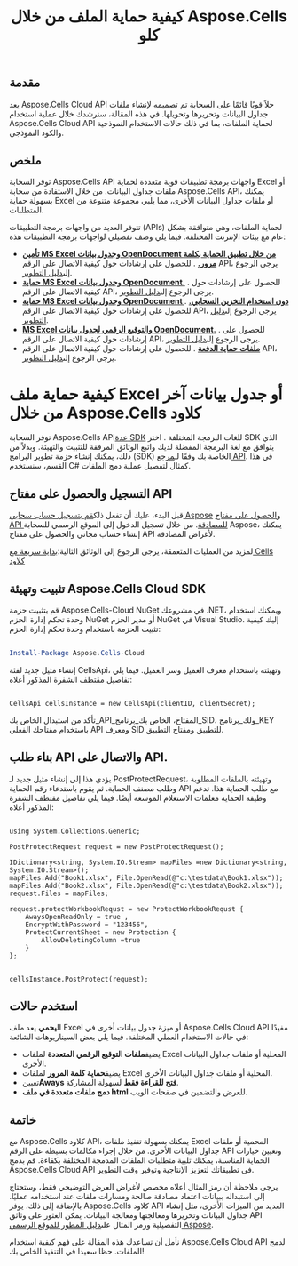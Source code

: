 ﻿---
title: كيفية حماية الملف من خلال Aspose.Cells كلو
type: docs
url: /ar/how-to-protect-file
description: كيفية حماية الملف من خلال Aspose.Cells كلاود
weight: 10
kwords: Excel، Office كلاود، ريست API، جدول بيانات، PDF، CSV، Json، Markdwon، كيفية حماية الملف من خلال Aspose.Cells كلاود
---
## مقدمة

يعد Aspose.Cells Cloud API حلاً قويًا قائمًا على السحابة تم تصميمه لإنشاء ملفات جداول البيانات وتحريرها وتحويلها. في هذه المقالة، سنرشدك خلال عملية استخدام Aspose.Cells Cloud API لحماية الملفات، بما في ذلك حالات الاستخدام النموذجية والكود النموذجي.

## ملخص

توفر السحابة Aspose.Cells API واجهات برمجة تطبيقات قوية متعددة لحماية Excel أو ملفات جداول البيانات. من خلال الاستفادة من سحابة Aspose.Cells API، يمكنك بسهولة حماية Excel أو ملفات جداول البيانات الأخرى، مما يلبي مجموعة متنوعة من المتطلبات.


تتوفر العديد من واجهات برمجة التطبيقات (APIs) لحماية الملفات، وهي متوافقة بشكل عام مع بيئات الإنترنت المختلفة. فيما يلي وصف تفصيلي لواجهات برمجة التطبيقات هذه:

- **[تأمين MS Excel وجدول بيانات OpenDocument من خلال تطبيق الحماية بكلمة مرور.](https://reference.aspose.cloud/cells/#/Workbook/PostEncryptWorkbook)** . للحصول على إرشادات حول كيفية الاتصال على الرقم API، يرجى الرجوع إلى[دليل التطوير](https://docs.aspose.cloud/cells/workbook/encrypt/).
- **[حماية MS Excel وجدول بيانات OpenDocument.](https://reference.aspose.cloud/cells/#/Workbook/PostProtectWorkbook)** . للحصول على إرشادات حول كيفية الاتصال على الرقم API، يرجى الرجوع إلى[دليل التطوير](https://docs.aspose.cloud/cells/workbook/protect/).
- **[حماية MS Excel وجدول بيانات OpenDocument دون استخدام التخزين السحابي.](https://reference.aspose.cloud/cells/#/LightCells/PostProtect)** . للحصول على إرشادات حول كيفية الاتصال على الرقم API، يرجى الرجوع إلى[دليل التطوير](https://docs.aspose.cloud/cells/protect/without-using-storage/).
- **[MS Excel والتوقيع الرقمي لجدول بيانات OpenDocument.](https://reference.aspose.cloud/cells/#/Workbook/PostDigitalSignature)** . للحصول على إرشادات حول كيفية الاتصال على الرقم API، يرجى الرجوع إلى[دليل التطوير](https://docs.aspose.cloud/cells/workbook/digital-signature/).
- **[ملفات حماية الدفعة](https://reference.aspose.cloud/cells/#/Batch/PostBatchProtect)** . للحصول على إرشادات حول كيفية الاتصال على الرقم API، يرجى الرجوع إلى[دليل التطوير](https://docs.aspose.cloud/cells/batch/protect/).


# كيفية حماية ملف Excel أو جدول بيانات آخر من خلال Aspose.Cells كلاود

 توفر السحابة Aspose.Cells API[عدة SDK](https://github.com/aspose-cells-cloud) للغات البرمجة المختلفة . اختر SDK الذي يتوافق مع لغة البرمجة المفضلة لديك واتبع الوثائق المرفقة للتثبيت والتهيئة. وبدلاً من ذلك، يمكنك إنشاء حزمة تطوير البرامج (SDK) الخاصة بك وفقًا لـ[مرجع API](https://reference.aspose.cloud/cells/). في هذا القسم، سنستخدم C# كمثال لتفصيل عملية دمج الملفات.


## التسجيل والحصول على مفتاح API

 قبل البدء، عليك أن تفعل ذلك[قم بتسجيل حساب سحابي Aspose](https://id.containerize.com/signup) و[الحصول على مفتاح API للمصادقة](https://dashboard.aspose.cloud/applications). من خلال تسجيل الدخول إلى الموقع الرسمي للسحابة Aspose، يمكنك إنشاء حساب مجاني والحصول على مفتاح API لأغراض المصادقة.

 لمزيد من العمليات المتعمقة، يرجى الرجوع إلى الوثائق التالية:[بداية سريعة مع Cells كلاود](https://docs.aspose.cloud/cells/quickstart/)


## تثبيت وتهيئة Aspose.Cells Cloud SDK

قم بتثبيت حزمة Aspose.Cells-Cloud NuGet في مشروعك .NET، ويمكنك استخدام وحدة تحكم إدارة الحزم NuGet أو مدير الحزم NuGet في Visual Studio.
إليك كيفية تثبيت الحزمة باستخدام وحدة تحكم إدارة الحزم:

```Powershell

Install-Package Aspose.Cells-Cloud

```
إنشاء مثيل جديد لفئة CellsApi، وتهيئته باستخدام معرف العميل وسر العميل. فيما يلي تفاصيل مقتطف الشفرة المذكور أعلاه:

```CSharp

CellsApi cellsInstance = new CellsApi(clientID, clientSecret);

```

تأكد من استبدال الخاص بك_API_المفتاح، الخاص بك_برنامج_SID، ولك_برنامج_KEY باستخدام مفتاحك الفعلي API ومعرف SID للتطبيق ومفتاح التطبيق.

## بناء طلب API والاتصال على API.

يؤدي هذا إلى إنشاء مثيل جديد لـ PostProtectRequest، وتهيئته بالملفات المطلوبة وطلب مصنف الحماية. ثم يقوم باستدعاء رقم الحماية API مع طلب الحماية هذا. تدعم وظيفة الحماية معلمات الاستعلام الموسعة أيضًا. فيما يلي تفاصيل مقتطف الشفرة المذكور أعلاه:


```CSharp

using System.Collections.Generic;

PostProtectRequest request = new PostProtectRequest();

IDictionary<string, System.IO.Stream> mapFiles =new Dictionary<string, System.IO.Stream>(); 
mapFiles.Add("Book1.xlsx", File.OpenRead(@"c:\testdata\Book1.xlsx"));
mapFiles.Add("Book2.xlsx", File.OpenRead(@"c:\testdata\Book2.xlsx"));
request.Files = mapFiles;

request.protectWorkbookRequst = new ProtectWorkbookRequst {
    AwaysOpenReadOnly = true ,
    EncryptWithPassword = "123456",
    ProtectCurrentSheet = new Protection { 
        AllowDeletingColumn =true
    }
};


cellsInstance.PostProtect(request);

```


## استخدم حالات

 ال**يحمي** يعد ملف Excel أو ميزة جدول بيانات أخرى في Aspose.Cells Cloud API مفيدًا في حالات الاستخدام العملي المختلفة. فيما يلي بعض السيناريوهات الشائعة:

-  يضيف**ملفات التوقيع الرقمي المتعددة** لملفات Excel المحلية أو ملفات جداول البيانات الأخرى.
-  يضيف**حماية كلمة المرور** لملفات Excel المحلية أو ملفات جداول البيانات الأخرى.
-  تعيين**Aways فتح للقراءة فقط** لسهولة المشاركة.
- **دمج ملفات متعددة في ملف html** للعرض والتضمين في صفحات الويب.

## خاتمة

مع Aspose.Cells كلاود API، يمكنك بسهولة تنفيذ ملفات Excel المحمية أو ملفات جداول البيانات الأخرى. من خلال إجراء مكالمات بسيطة على الرقم API وتعيين خيارات الحماية المناسبة، يمكنك تلبية متطلبات الملفات المدمجة المختلفة بكفاءة. قم بدمج Aspose.Cells Cloud API في تطبيقاتك لتعزيز الإنتاجية وتوفير وقت التطوير.

 يرجى ملاحظة أن رمز المثال أعلاه مخصص لأغراض العرض التوضيحي فقط، وستحتاج إلى استبداله ببيانات اعتماد مصادقة صالحة ومسارات ملفات عند استخدامه عمليًا. بالإضافة إلى ذلك، يوفر Aspose.Cells كلاود API العديد من الميزات الأخرى، مثل إنشاء جداول البيانات وتحريرها ومعالجتها ومعالجة البيانات. يمكن العثور على وثائق API التفصيلية ورمز المثال على[دليل المطور للموقع الرسمي Aspose](/developer-guide/).

نأمل أن تساعدك هذه المقالة على فهم كيفية استخدام Aspose.Cells Cloud API لدمج الملفات. حظا سعيدا في التنفيذ الخاص بك!

